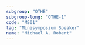 ```yaml
---
subgroup: "OTHE"
subgroup-long: "OTHE-1"
code: "MS01"
tag: "Minisymposium Speaker"
name: "Michael A. Robert"
---
```


